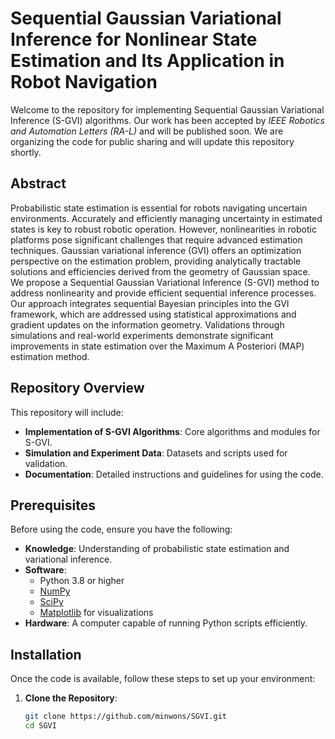 # Sequential Gaussian Variational Inference for Nonlinear State Estimation and Its Application in Robot Navigation

Welcome to the repository for implementing Sequential Gaussian Variational Inference (S-GVI) algorithms. Our work has been accepted by *IEEE Robotics and Automation Letters (RA-L)* and will be published soon. We are organizing the code for public sharing and will update this repository shortly.

## Abstract

Probabilistic state estimation is essential for robots navigating uncertain environments. Accurately and efficiently managing uncertainty in estimated states is key to robust robotic operation. However, nonlinearities in robotic platforms pose significant challenges that require advanced estimation techniques. Gaussian variational inference (GVI) offers an optimization perspective on the estimation problem, providing analytically tractable solutions and efficiencies derived from the geometry of Gaussian space. We propose a Sequential Gaussian Variational Inference (S-GVI) method to address nonlinearity and provide efficient sequential inference processes. Our approach integrates sequential Bayesian principles into the GVI framework, which are addressed using statistical approximations and gradient updates on the information geometry. Validations through simulations and real-world experiments demonstrate significant improvements in state estimation over the Maximum A Posteriori (MAP) estimation method.

## Repository Overview

This repository will include:
- **Implementation of S-GVI Algorithms**: Core algorithms and modules for S-GVI.
- **Simulation and Experiment Data**: Datasets and scripts used for validation.
- **Documentation**: Detailed instructions and guidelines for using the code.

## Prerequisites

Before using the code, ensure you have the following:

- **Knowledge**: Understanding of probabilistic state estimation and variational inference.
- **Software**:
  - Python 3.8 or higher
  - [NumPy](https://numpy.org/)
  - [SciPy](https://scipy.org/)
  - [Matplotlib](https://matplotlib.org/) for visualizations
- **Hardware**: A computer capable of running Python scripts efficiently.

## Installation

Once the code is available, follow these steps to set up your environment:

1. **Clone the Repository**:
   ```bash
   git clone https://github.com/minwons/SGVI.git
   cd SGVI
